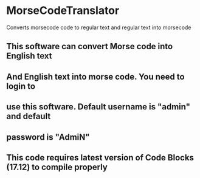 # MorseCodeTranslator
Converts morsecode code to regular text and regular text into morsecode


## This software can convert Morse code into English text
## And English text into morse code. You need to login to
## use this software. Default username is "admin" and default
## password is "AdmiN"
## This code requires latest version of Code Blocks (17.12) to compile properly

